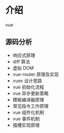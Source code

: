 # 介绍

vue

## 源码分析

- 响应式原理
- diff 算法
- 虚拟 DOM
- vue-router 原理及实现
- vuex 设计思路
- vue 初始化流程
- vue 异步更新策略
- 模板编译器原理
- 常见指令工作原理
- vue 组件化机制
- vue 事件机制
- 插槽实现原理
